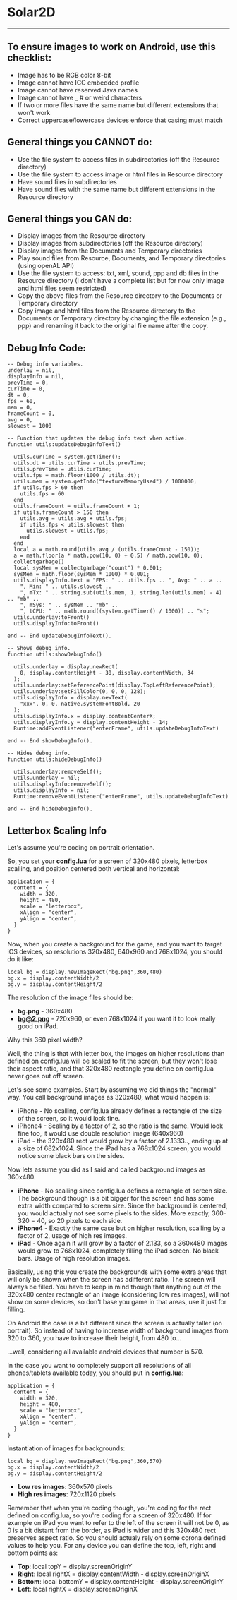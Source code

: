 # Solar2D
----------

## To ensure images to work on Android, use this checklist:

* Image has to be RGB color 8-bit
* Image cannot have ICC embedded profile
* Image cannot have reserved Java names
* Image cannot have _ # or weird characters
* If two or more files have the same name but different extensions that won't work
* Correct uppercase/lowercase devices enforce that casing must match

## General things you CANNOT do:

* Use the file system to access files in subdirectories (off the Resource directory)
* Use the file system to access image or html files in Resource directory
* Have sound files in subdirectories
* Have sound files with the same name but different extensions in the Resource directory

## General things you CAN do:

* Display images from the Resource directory
* Display images from subdirectories (off the Resource directory)
* Display images from the Documents and Temporary directories
* Play sound files from Resource, Documents, and Temporary directories (using openAL API)
* Use the file system to access: txt, xml, sound, ppp and db files in the Resource directory (I don't have a complete list but for now only image and html files seem restricted)
* Copy the above files from the Resource directory to the Documents or Temporary directory
* Copy image and html files from the Resource directory to the Documents or Temporary directory by changing the file extension (e.g., ppp) and renaming it back to the original file name after the copy.

## Debug Info Code:

    -- Debug info variables.
    underlay = nil,
    displayInfo = nil,
    prevTime = 0,
    curTime = 0,
    dt = 0,
    fps = 60,
    mem = 0,
    frameCount = 0,
    avg = 0,
    slowest = 1000

    -- Function that updates the debug info text when active.
    function utils:updateDebugInfoText()

      utils.curTime = system.getTimer();
      utils.dt = utils.curTime - utils.prevTime;
      utils.prevTime = utils.curTime;
      utils.fps = math.floor(1000 / utils.dt);
      utils.mem = system.getInfo("textureMemoryUsed") / 1000000;
      if utils.fps > 60 then
        utils.fps = 60
      end
      utils.frameCount = utils.frameCount + 1;
      if utils.frameCount > 150 then
        utils.avg = utils.avg + utils.fps;
        if utils.fps < utils.slowest then
          utils.slowest = utils.fps;
        end
      end
      local a = math.round(utils.avg / (utils.frameCount - 150));
      a = math.floor(a * math.pow(10, 0) + 0.5) / math.pow(10, 0);
      collectgarbage()
      local sysMem = collectgarbage("count") * 0.001;
      sysMem = math.floor(sysMem * 1000) * 0.001;
      utils.displayInfo.text = "FPS: " .. utils.fps .. ", Avg: " .. a ..
        ", Min: " .. utils.slowest ..
        ", mTx: " .. string.sub(utils.mem, 1, string.len(utils.mem) - 4) .. "mb" ..
        ", mSys: " .. sysMem .. "mb" ..
        ", tCPU: " .. math.round((system.getTimer() / 1000)) .. "s";
      utils.underlay:toFront()
      utils.displayInfo:toFront()

    end -- End updateDebugInfoText().

    -- Shows debug info.
    function utils:showDebugInfo()

      utils.underlay = display.newRect(
        0, display.contentHeight - 30, display.contentWidth, 34
      );
      utils.underlay:setReferencePoint(display.TopLeftReferencePoint);
      utils.underlay:setFillColor(0, 0, 0, 128);
      utils.displayInfo = display.newText(
        "xxx", 0, 0, native.systemFontBold, 20
      );
      utils.displayInfo.x = display.contentCenterX;
      utils.displayInfo.y = display.contentHeight - 14;
      Runtime:addEventListener("enterFrame", utils.updateDebugInfoText)

    end -- End showDebugInfo().

    -- Hides debug info.
    function utils:hideDebugInfo()

      utils.underlay:removeSelf();
      utils.underlay = nil;
      utils.displayInfo:removeSelf();
      utils.displayInfo = nil;
      Runtime:removeEventListener("enterFrame", utils.updateDebugInfoText)

    end -- End hideDebugInfo().




## Letterbox Scaling Info

Let's assume you're coding on portrait orientation.

So, you set your **config.lua** for a screen of 320x480 pixels, letterbox scalling, and position centered both vertical and horizontal:

    application = {
      content = {
        width = 320,
        height = 480,
        scale = "letterbox",
        xAlign = "center",
        yAlign = "center",
      }
    }

Now, when you create a background for the game, and you want to target iOS devices, so resolutions 320x480, 640x960 and 768x1024, you should do it like:

    local bg = display.newImageRect("bg.png",360,480)
    bg.x = display.contentWidth/2
    bg.y = display.contentHeight/2

The resolution of the image files should be:

* **bg.png** - 360x480
* **bg@2.png** - 720x960, or even 768x1024 if you want it to look really good on iPad.

Why this 360 pixel width?

Well, the thing is that with letter box, the images on higher resolutions than defined on config.lua will be scaled to fit the screen, but they won't lose their aspect ratio, and that 320x480 rectangle you define on config.lua never goes out off screen.

Let's see some examples. Start by assuming we did things the "normal" way. You call background images as 320x480, what would happen is:

* iPhone - No scalling, config.lua already defines a rectangle of the size of the screen, so it would look fine.
* iPhone4 - Scaling by a factor of 2, so the ratio is the same. Would look fine too, it would use double resolution image (640x960)
* iPad - the 320x480 rect would grow by a factor of 2.1333.., ending up at a size of 682x1024. Since the iPad has a 768x1024 screen, you would notice some black bars on the sides.

Now lets assume you did as I said and called background images as 360x480.

* **iPhone** - No scalling since config.lua defines a rectangle of screen size. The background though is a bit bigger for the screen and has some extra width compared to screen size. Since the background is centered, you would actually not see some pixels to the sides. More exactly, 360-320 = 40, so 20 pixels to each side.
* **iPhone4** - Exactly the same case but on higher resolution, scalling by a factor of 2, usage of high res images.
* **iPad** - Once again it will grow by a factor of 2.133, so a 360x480 images would grow to 768x1024, completely filling the iPad screen. No black bars. Usage of high resolution images.

Basically, using this you create the backgrounds with some extra areas that will only be shown when the screen has adifferent ratio. The screen will always be filled. You have to keep in mind though that anything out of the 320x480 center rectangle of an image (considering low res images), will not show on some devices, so don't base you game in that areas, use it just for filling.

On Android the case is a bit different since the screen is actually taller (on portrait). So instead of having to increase width of background images from 320 to 360, you have to increase their height, from 480 to...

...well, considering all available android devices that number is 570.

In the case you want to completely support all resolutions of all phones/tablets available today, you should put in **config.lua**:

    application = {
      content = {
        width = 320,
        height = 480,
        scale = "letterbox",
        xAlign = "center",
        yAlign = "center",
      }
    }

Instantiation of images for backgrounds:

    local bg = display.newImageRect("bg.png",360,570)
    bg.x = display.contentWidth/2
    bg.y = display.contentHeight/2

* **Low res images**: 360x570 pixels
* **High res images**: 720x1120 pixels

Remember that when you're coding though, you're coding for the rect defined on config.lua, so you're coding for a screen of 320x480. If for example on iPad you want to refer to the left of the screen it will not be 0, as 0 is a bit distant from the border, as iPad is wider and this 320x480 rect preserves aspect ratio. So you should actualy rely on some corona defined values to help you. For any device you can define the top, left, right and bottom points as:

* **Top**: local topY = display.screenOriginY
* **Right**: local rightX = display.contentWidth - display.screenOriginX
* **Bottom**: local bottomY = display.contentHeight - display.screenOriginY
* **Left**: local rightX = display.screenOriginX
